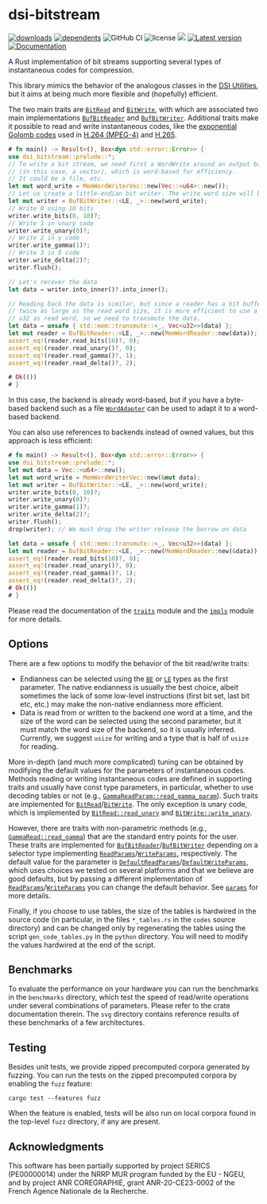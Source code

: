 # dsi-bitstream

[![downloads](https://img.shields.io/crates/d/dsi-bitstream)](https://crates.io/crates/dsi-bitstream)
[![dependents](https://img.shields.io/librariesio/dependents/cargo/dsi-bitstream)](https://crates.io/crates/dsi-bitstream/reverse_dependencies)
![GitHub CI](https://github.com/vigna/dsi-bitstream-rs/actions/workflows/rust.yml/badge.svg)
![license](https://img.shields.io/crates/l/dsi-bitstream)
[![](https://tokei.rs/b1/github/vigna/dsi-bitstream-rs?type=Rust,Python)](https://github.com/vigna/dsi-bitstream-rs)
[![Latest version](https://img.shields.io/crates/v/dsi-bitstream.svg)](https://crates.io/crates/dsi-bitstream)
[![Documentation](https://docs.rs/dsi-bitstream/badge.svg)](https://docs.rs/dsi-bitstream)

A Rust implementation of bit streams supporting several types of instantaneous
codes for compression.

This library mimics the behavior of the analogous classes in the [DSI
Utilities], but it aims at being much more flexible and (hopefully) efficient.

The two main traits are [`BitRead`] and [`BitWrite`], with which are associated
two main implementations [`BufBitReader`] and [`BufBitWriter`]. Additional
traits make it possible to read and write instantaneous codes, like the
[exponential Golomb codes] used in [H.264 (MPEG-4)] and [H.265].

```rust
# fn main() -> Result<(), Box<dyn std::error::Error>> {
use dsi_bitstream::prelude::*;
// To write a bit stream, we need first a WordWrite around an output backend
// (in this case, a vector), which is word-based for efficiency.
// It could be a file, etc. 
let mut word_write = MemWordWriterVec::new(Vec::<u64>::new());
// Let us create a little-endian bit writer. The write word size will be inferred.
let mut writer = BufBitWriter::<LE, _>::new(word_write);
// Write 0 using 10 bits
writer.write_bits(0, 10)?;
// Write 1 in unary code
writer.write_unary(0)?;
// Write 2 in γ code
writer.write_gamma(1)?;
// Write 3 in δ code
writer.write_delta(2)?;
writer.flush();

// Let's recover the data
let data = writer.into_inner()?.into_inner();

// Reading back the data is similar, but since a reader has a bit buffer
// twice as large as the read word size, it is more efficient to use a 
// u32 as read word, so we need to transmute the data.
let data = unsafe { std::mem::transmute::<_, Vec<u32>>(data) };
let mut reader = BufBitReader::<LE, _>::new(MemWordReader::new(data));
assert_eq!(reader.read_bits(10)?, 0);
assert_eq!(reader.read_unary()?, 0);
assert_eq!(reader.read_gamma()?, 1);
assert_eq!(reader.read_delta()?, 2);

# Ok(())
# }
```

In this case, the backend is already word-based, but if you have a byte-based
backend such as a file [`WordAdapter`] can be used to adapt it to a word-based
backend.

You can also use references to backends instead of owned values,
but this approach is less efficient:

```rust
# fn main() -> Result<(), Box<dyn std::error::Error>> {
use dsi_bitstream::prelude::*;
let mut data = Vec::<u64>::new();
let mut word_write = MemWordWriterVec::new(&mut data);
let mut writer = BufBitWriter::<LE, _>::new(word_write);
writer.write_bits(0, 10)?;
writer.write_unary(0)?;
writer.write_gamma(1)?;
writer.write_delta(2)?;
writer.flush();
drop(writer); // We must drop the writer release the borrow on data

let data = unsafe { std::mem::transmute::<_, Vec<u32>>(data) };
let mut reader = BufBitReader::<LE, _>::new(MemWordReader::new(&data));
assert_eq!(reader.read_bits(10)?, 0);
assert_eq!(reader.read_unary()?, 0);
assert_eq!(reader.read_gamma()?, 1);
assert_eq!(reader.read_delta()?, 2);
# Ok(())
# }
```

Please read the documentation of the [`traits`] module and the [`impls`] module
for more details.

## Options

There are a few options to modify the behavior of the bit read/write traits:

- Endianness can be selected using the [`BE`] or [`LE`] types as the first
  parameter. The native endianness is usually the best choice, albeit sometimes
  the lack of some low-level instructions (first bit set, last bit etc, etc.)
  may make the non-native endianness more efficient.
- Data is read from or written to the backend one word at a time, and the size
  of the word can be selected using the second parameter, but it must match the
  word size of the backend, so it is usually inferred. Currently, we suggest
  `usize` for writing and a type that is half of `usize` for reading.

More in-depth (and much more complicated) tuning can be obtained by modifying
the default values for the parameters of instantaneous codes. Methods reading or
writing instantaneous codes are defined in supporting traits and usually have
const type parameters, in particular, whether to use decoding tables or not
(e.g., [`GammaReadParam::read_gamma_param`]). Such traits are implemented for
[`BitRead`]/[`BitWrite`]. The only exception is unary code, which is implemented
by [`BitRead::read_unary`] and [`BitWrite::write_unary`].

However, there are traits with non-parametric methods (e.g.,
[`GammaRead::read_gamma`]) that are the standard entry points for the user.
These traits are implemented for [`BufBitReader`]/[`BufBitWriter`] depending on
a selector type implementing [`ReadParams`]/[`WriteParams`], respectively.
The default value for the parameter is
[`DefaultReadParams`]/[`DefaultWriteParams`], which uses choices we tested on
several platforms and that we believe are good defaults, but by passing a
different implementation of [`ReadParams`]/[`WriteParams`] you can change the
default behavior. See [`params`] for more details.

Finally, if you choose to use tables, the size of the tables is hardwired in the
source code (in particular, in the files `*_tables.rs` in the `codes` source
directory) and can be changed only by regenerating the tables using the script
`gen_code_tables.py` in the `python` directory. You will need to modify the
values hardwired at the end of the script.

## Benchmarks

To evaluate the performance on your hardware you can run the
benchmarks in the `benchmarks` directory, which test the speed of read/write
operations under several combinations of parameters. Please refer to the crate
documentation therein. The `svg` directory contains reference results of these
benchmarks of a few architectures.

## Testing

Besides unit tests, we provide zipped precomputed corpora generated by fuzzing.
You can run the tests on the zipped precomputed corpora by enabling the `fuzz`
feature:

```shell
cargo test --features fuzz
```

When the feature is enabled, tests will be also run on local corpora found in
the top-level `fuzz` directory, if any are present.

## Acknowledgments

This software has been partially supported by project SERICS (PE00000014) under
the NRRP MUR program funded by the EU - NGEU, and by project ANR COREGRAPHIE,
grant ANR-20-CE23-0002 of the French Agence Nationale de la Recherche.

[`BitRead`]: <https://docs.rs/dsi-bitstream/latest/dsi_bitstream/traits/trait.BitRead.html>
[`BitWrite`]: <https://docs.rs/dsi-bitstream/latest/dsi_bitstream/traits/trait.BitWrite.html>
[`BufBitReader`]: <https://docs.rs/dsi-bitstream/latest/dsi_bitstream/impls/struct.BufBitReader.html>
[`BufBitWriter`]: <https://docs.rs/dsi-bitstream/latest/dsi_bitstream/impls/struct.BufBitWriter.html>
[`ReadParams`]: <https://docs.rs/dsi-bitstream/latest/dsi_bitstream/codes/params/trait.ReadParams.html>
[`WriteParams`]: <https://docs.rs/dsi-bitstream/latest/dsi_bitstream/codes/params/trait.WriteParams.html>
[`GammaReadParam::read_gamma_param`]: <https://docs.rs/dsi-bitstream/latest/dsi_bitstream/codes/gamma/trait.GammaReadParam.html#tymethod.read_gamma_param>
[`WordAdapter`]: <https://docs.rs/dsi-bitstream/latest/dsi_bitstream/impls/struct.WordAdapter.html>
[`traits`]: <https://docs.rs/dsi-bitstream/latest/dsi_bitstream/traits/index.html>
[`impls`]: <https://docs.rs/dsi-bitstream/latest/dsi_bitstream/impls/index.html>
[`params`]: <https://docs.rs/dsi-bitstream/latest/dsi_bitstream/codes/params/index.html>
[`GammaRead::read_gamma`]: <https://docs.rs/dsi-bitstream/latest/dsi_bitstream/codes/gamma/trait.GammaRead.html#tymethod.read_gamma>
[`BE`]: <https://docs.rs/dsi-bitstream/latest/dsi_bitstream/traits/type.BE.html>
[`LE`]: <https://docs.rs/dsi-bitstream/latest/dsi_bitstream/traits/type.LE.html>
[`DefaultReadParams`]: <https://docs.rs/dsi-bitstream/latest/dsi_bitstream/codes/params/struct.DefaultReadParams.html>
[`DefaultWriteParams`]: <https://docs.rs/dsi-bitstream/latest/dsi_bitstream/codes/params/struct.DefaultWriteParams.html>
[`BitRead::read_unary`]: <https://docs.rs/dsi-bitstream/latest/dsi_bitstream/traits/trait.BitRead.html#method.read_unary>
[`BitWrite::write_unary`]: <https://docs.rs/dsi-bitstream/latest/dsi_bitstream/traits/trait.BitWrite.html#method.write_unary>
[DSI Utilities]: <https://dsiutils.di.unimi.it/>
[exponential Golomb codes]: <https://docs.rs/dsi-bitstream/latest/dsi_bitstream/codes/exp_golomb/index.html>
[H.264 (MPEG-4)]: <https://en.wikipedia.org/wiki/Advanced_Video_Coding>
[H.265]: <https://en.wikipedia.org/wiki/High_Efficiency_Video_Coding>

